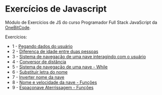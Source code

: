 # Exercícios de Javascript

Módulo de Exercícios de JS do curso Programador Full Stack JavaScript da [OneBitCode](https://pages.onebitcode.com/).

Exercícios:

- 1 - [Pegando dados do usuário](https://github.com/maisafolgueral/exercises-javascript/tree/main/get-user-data)
- 2 - [Diferença de idade entre duas pessoas](https://github.com/maisafolgueral/exercises-javascript/tree/main/difference-age)
- 3 - [Sistema de navegação de uma nave interagindo com o usuário](https://github.com/maisafolgueral/exercises-javascript/tree/main/ship-system)
- 4 - [Conversor de distância](https://github.com/maisafolgueral/exercises-javascript/tree/main/distance-conversion)
- 5 - [Sistema de navegação de uma nave - While](https://github.com/maisafolgueral/exercises-javascript/tree/main/ship-system-while)
- 6 - [Substituir letra do nome](https://github.com/maisafolgueral/exercises-javascript/tree/main/replace-letter)
- 7 - [Inverter nome da nave](https://github.com/maisafolgueral/exercises-javascript/tree/main/reverse-name)
- 8 - [Nome e velocidade da nave - Funções](https://github.com/maisafolgueral/exercises-javascript/tree/main/ship-system-function)
- 9 - [Espaçonave Aterrissagem - Funções](https://github.com/maisafolgueral/exercises-javascript/tree/main/ship-landing)
